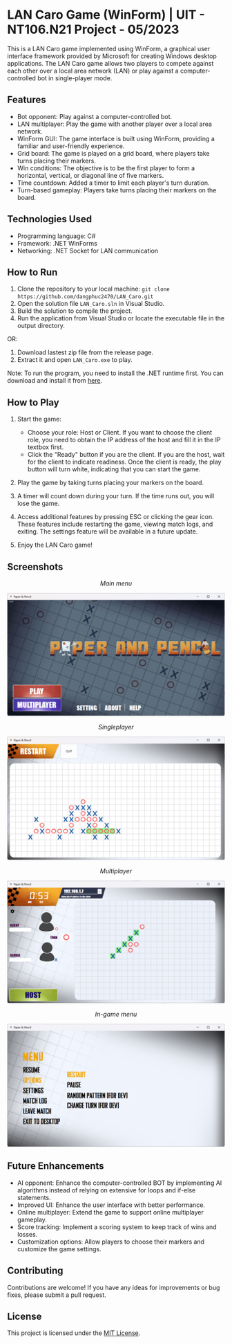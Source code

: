 # LAN Caro Game (WinForm) | UIT - NT106.N21 Project - 05/2023

This is a LAN Caro game implemented using WinForm, a graphical user interface framework provided by Microsoft for creating Windows desktop applications. The LAN Caro game allows two players to compete against each other over a local area network (LAN) or play against a computer-controlled bot in single-player mode.

## Features
- Bot opponent: Play against a computer-controlled bot.
- LAN multiplayer: Play the game with another player over a local area network.
- WinForm GUI: The game interface is built using WinForm, providing a familiar and user-friendly experience.
- Grid board: The game is played on a grid board, where players take turns placing their markers.
- Win conditions: The objective is to be the first player to form a horizontal, vertical, or diagonal line of five markers.
- Time countdown: Added a timer to limit each player's turn duration.
- Turn-based gameplay: Players take turns placing their markers on the board.
## Technologies Used

- Programming language: C#
- Framework: .NET WinForms
- Networking: .NET Socket for LAN communication

## How to Run

1. Clone the repository to your local machine: `git clone https://github.com/dangphuc2470/LAN_Caro.git`
2. Open the solution file `LAN_Caro.sln` in Visual Studio.
3. Build the solution to compile the project.
4. Run the application from Visual Studio or locate the executable file in the output directory.


OR:
1. Download lastest zip file from the release page.
2. Extract it and open `LAN_Caro.exe` to play. 

Note: To run the program, you need to install the .NET runtime first. You can download and install it from [here](https://dotnet.microsoft.com/download).

## How to Play
1. Start the game:
   - Choose your role: Host or Client. If you want to choose the client role, you need to obtain the IP address of the host and fill it in the IP textbox first.
   - Click the "Ready" button if you are the client. If you are the host, wait for the client to indicate readiness. Once the client is ready, the play button will turn white, indicating that you can start the game.

2. Play the game by taking turns placing your markers on the board.

3. A timer will count down during your turn. If the time runs out, you will lose the game.

4. Access additional features by pressing ESC or clicking the gear icon. These features include restarting the game, viewing match logs, and exiting. The settings feature will be available in a future update.

5. Enjoy the LAN Caro game!

## Screenshots
<center><i>Main menu</i></center>

![Main menu](Screenshot/MainMenu.png)

<center><i>Singleplayer</i></center>

![Singleplayer](Screenshot/SinglePlayer.png)

<center><i>Multiplayer</i></center>

![Multiplayer](Screenshot/Multiplayer.png)

<center><i>In-game menu</i></center>

![Game menu](Screenshot/Menu.png)


## Future Enhancements
- AI opponent: Enhance the computer-controlled BOT by implementing AI algorithms instead of relying on extensive for loops and if-else statements.
- Improved UI: Enhance the user interface with better performance.
- Online multiplayer: Extend the game to support online multiplayer gameplay.
- Score tracking: Implement a scoring system to keep track of wins and losses.
- Customization options: Allow players to choose their markers and customize the game settings.

## Contributing

Contributions are welcome! If you have any ideas for improvements or bug fixes, please submit a pull request.

## License

This project is licensed under the [MIT License](LICENSE).
